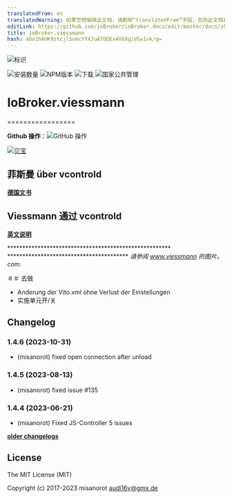 ```yaml
---
translatedFrom: en
translatedWarning: 如果您想编辑此文档，请删除“translatedFrom”字段，否则此文档将再次自动翻译
editLink: https://github.com/ioBroker/ioBroker.docs/edit/master/docs/zh-cn/adapterref/iobroker.viessmann/README.md
title: ioBroker.viessmann
hash: aOo1hAUK9ztcjlSvmcYYXJuATOQEx4VGXgiVGv1vk/g=
---
```

![标识](../../../en/adapterref/iobroker.viessmann/admin/viessmann.png)

![安装数量](http://iobroker.live/badges/viessmann-stable.svg)
![NPM版本](http://img.shields.io/npm/v/iobroker.viessmann.svg)
![下载](https://img.shields.io/npm/dm/iobroker.viessmann.svg)
![国家公共管理](https://nodei.co/npm/iobroker.viessmann.png?downloads=true)

# IoBroker.viessmann
=================

**Github 操作**：![GitHub 操作](https://github.com/misanorot/ioBroker.viessmann/workflows/Test%20and%20Release/badge.svg)

[![贝宝](https://www.paypalobjects.com/en_US/DK/i/btn/btn_donateCC_LG.gif)](https://www.paypal.com/cgi-bin/webscr?cmd=_s-xclick&hosted_button_id=ZYHW84XXF5REJ&source=url)

## 菲斯曼 über vcontrold
**[德国文书](docs/de/viessmann.md)**

## Viessmann 通过 vcontrold
**[英文说明](docs/en/viessmann_en.md)**

****************************************************** **************************************** *请参阅 www.viessmann 的图片。 com.*

＃＃ 去做
- Anderung der Vito.xml ohne Verlust der Einstellungen
- 实施单元开/关

## Changelog
<!--
    Placeholder for the next version (at the beginning of the line):
    ### **WORK IN PROGRESS**
-->
### 1.4.6 (2023-10-31)
* (misanorot) fixed open connection after unload

### 1.4.5 (2023-08-13)
* (misanorot) fixed issue #135

### 1.4.4 (2023-06-21) 
* (misanorot) Fixed JS-Controller 5 issues

**[older changelogs](CHANGELOG_OLD.md)**

## License

The MIT License (MIT)

Copyright (c) 2017-2023 misanorot <audi16v@gmx.de>